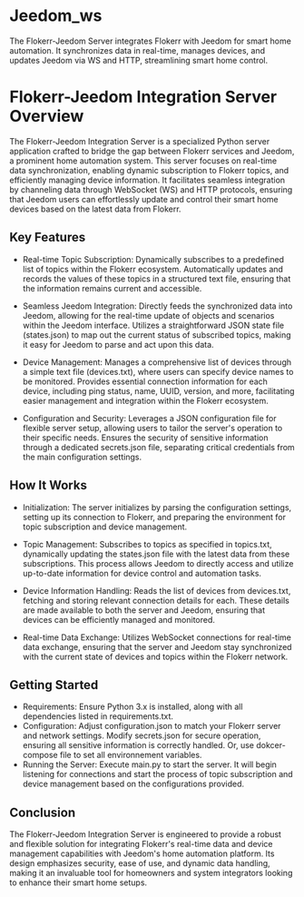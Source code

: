 # Jeedom_ws
The Flokerr-Jeedom Server integrates Flokerr with Jeedom for smart home automation. It synchronizes data in real-time, manages devices, and updates Jeedom via WS and HTTP, streamlining smart home control.

# Flokerr-Jeedom Integration Server Overview
The Flokerr-Jeedom Integration Server is a specialized Python server application crafted to bridge the gap between Flokerr services and Jeedom, a prominent home automation system. This server focuses on real-time data synchronization, enabling dynamic subscription to Flokerr topics, and efficiently managing device information. It facilitates seamless integration by channeling data through WebSocket (WS) and HTTP protocols, ensuring that Jeedom users can effortlessly update and control their smart home devices based on the latest data from Flokerr.

## Key Features
* Real-time Topic Subscription:
Dynamically subscribes to a predefined list of topics within the Flokerr ecosystem.
Automatically updates and records the values of these topics in a structured text file, ensuring that the information remains current and accessible.

* Seamless Jeedom Integration:
Directly feeds the synchronized data into Jeedom, allowing for the real-time update of objects and scenarios within the Jeedom interface.
Utilizes a straightforward JSON state file (states.json) to map out the current status of subscribed topics, making it easy for Jeedom to parse and act upon this data.

* Device Management:
Manages a comprehensive list of devices through a simple text file (devices.txt), where users can specify device names to be monitored.
Provides essential connection information for each device, including ping status, name, UUID, version, and more, facilitating easier management and integration within the Flokerr ecosystem.

* Configuration and Security:
Leverages a JSON configuration file for flexible server setup, allowing users to tailor the server's operation to their specific needs.
Ensures the security of sensitive information through a dedicated secrets.json file, separating critical credentials from the main configuration settings.

## How It Works
* Initialization:
The server initializes by parsing the configuration settings, setting up its connection to Flokerr, and preparing the environment for topic subscription and device management.

* Topic Management:
Subscribes to topics as specified in topics.txt, dynamically updating the states.json file with the latest data from these subscriptions.
This process allows Jeedom to directly access and utilize up-to-date information for device control and automation tasks.

* Device Information Handling:
Reads the list of devices from devices.txt, fetching and storing relevant connection details for each.
These details are made available to both the server and Jeedom, ensuring that devices can be efficiently managed and monitored.

* Real-time Data Exchange:
Utilizes WebSocket connections for real-time data exchange, ensuring that the server and Jeedom stay synchronized with the current state of devices and topics within the Flokerr network.

## Getting Started
* Requirements:
Ensure Python 3.x is installed, along with all dependencies listed in requirements.txt.
* Configuration:
Adjust configuration.json to match your Flokerr server and network settings.
Modify secrets.json for secure operation, ensuring all sensitive information is correctly handled.
Or, use dokcer-compose file to set all environnement variables.
* Running the Server:
Execute main.py to start the server. It will begin listening for connections and start the process of topic subscription and device management based on the configurations provided.

## Conclusion
The Flokerr-Jeedom Integration Server is engineered to provide a robust and flexible solution for integrating Flokerr's real-time data and device management capabilities with Jeedom's home automation platform. Its design emphasizes security, ease of use, and dynamic data handling, making it an invaluable tool for homeowners and system integrators looking to enhance their smart home setups.